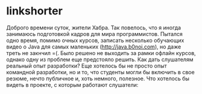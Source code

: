 linkshorter
===========
Доброго времени суток, жители Хабра. Так повелось, что я иногда занимаюсь подготовкой кадров для мира программистов. Пытался одно время, помимо очных курсов, записать несколько обучающих видео о Java для самых маленьких (http://java.b0noi.com), но даже треть не закнчил =(. Было решено не выходить за рамки офлайн курсов, однако одну из проблем еще предстояло решить. Как дать слушателям реальный опыт разработки? Еще хотелось бы не просто опыт командной разработки, но и то, что студенты могли бы включить в свое резюме, нечто публичное и, хоть немного, полезное.
Что хотелось бы видеть в проекте, с которым работают слушатели:
